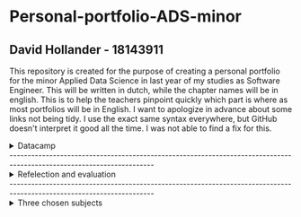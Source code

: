 # Personal-portfolio-ADS-minor
## David Hollander - 18143911
This repository is created for the purpose of creating a personal portfolio for the minor Applied Data Science in last year of my studies as Software Engineer. This will be written in dutch, while the chapter names will be in english. This is to help the teachers pinpoint quickly which part is where as most portfolios will be in English. I want to apologize in advance about some links not being tidy. I use the exact same syntax everywhere, but GitHub doesn't interpret it good all the time. I was not able to find a fix for this.

<details>
<summary>Datacamp</summary>
  Allemaal gedaan, een aantal iets later dan de deadline. Hoop dat het geen probleem is. <br>
  
  ![image](https://github.com/DavidH541/Personal-portfolio-ADS-minor/blob/main/datacamp.png?raw=true)
  
</details>
----------------------------------------------------------------------------------------------------------------------
<details>
<summary>Refelection and evaluation</summary>
  Ik zal reflecteren met behulp van de STARR methode, zoals aangeraden werd door de scoring rubric en omdat het een favoriet is in De Haagse Hogeschool. Tevens gebruik ik deze methode vaak en is deze zeer beproefd.
  
  <br>
  <br>
  <details>
  <summary>Reflection on own contribution to the project</summary>
    <br>
    Situatie:
  <br> Ik kwam in het team Dialogue. Dit team kreeg de opdracht om sociale interactie in de vorm van een gesprek/dialoog te vergaren uit audio bestanden. Dit was met een internationale student in het team, waardoor wij alles in het engels hebben gebouwd en overlegd hebben. Vaak moesten er presentaties gehouden worden. Er moest een paper gemaakt worden. Er moest een eindproduct komen om de opdrachtgever tevreden te stellen.
    <br>
    <br>
    Taken: 
  <br>Omdat we met scrum gingen werken, stonden de taken niet vast. Elke sprint werd er opnieuw gekeken naar de voortgang van het project en waar we in de aankomende sprint mee gingen werken. De taken die ik elke sprint heb uitgevoerd zijn terug te vinden op ons <a href="https://tree.taiga.io/project/leanderloomans-smart-teddybear-dialogue/backlog">scrum bord</a>. Ik heb ook gerouleerd met de groepsleden om soms een presentatie voor te bereiden en te presenteren. Ook had ik de taak op mij genomen om het eindproduct te maken. Ik moest voor het eindproduct ook alles in de paper schrijven en deze continue proofreaden om tot een mooi resultaat te komen.
    <br>
    <br>
    Acties:
  <br> Zo nu en dan moet iemand het voortouw nemen. Dit om bijvoorbeeld iedereen op één lijn te krijgen, zodat iedereen weet waar hij of zij aan toe was. Deze taak heb ik vaak uitgevoerd. Een andere taak die ik heb uitgevoerd is scrum master. Deze rol rouleerden wij elke week. Ik heb ook individueel het eind product gemaakt. Deze taak nam ik op mij omdat ik het altijd erg leuk vind om alle stukken code aan elkaar te bouwen en omdat ik al langere tijden het aan het voorbereiden was. Tevens heb ik presentaties gegeven en gemaakt. Ik heb in de paper geschreven over het eindproduct en continue geproofread en aanpassingen gemaakt en de rest van de paper.
    <br>
    <br>
    Resultaten: 
  <br>Als scrum master heb ik alle meetings goed laten vloeien en vredig laten verlopen. Tevens heb ik de lokalen zo nu en dan geregeld om in te zitten om als groep aan het project te werken. Ook heb ik vaak het scrum bord up-to-date gehouden, om zo het overzicht van het project te behouden. Dit heeft er voor gezorgd dat we alles op tijd hebben kunnen maken en het op tijd aan zijn begonnen en ingeleverd hebben. Het eindproduct bijvoorbeeld is veel aan gesleuteld en heeft nu mooie resultaten bij het uitvoeren van de twee neurale netwerken waar het uit bestaat. Tevens zijn de presentaties goed verlopen en volgens mij goed overgebracht. Ook is de paper nu mooi concreet.
    <br>
    <br>
    Reflectie: 
  <br>Ik heb verschillende dingen geleerd. Ik heb geleerd om een paper te schrijven. Ik heb hierbij geleerd om de IEEE style te gebruiken. Ik heb vele engelse woorden en soms zweedse opgezocht en geleerd tijdens het project i.v.m. de internationale student. Ik heb machine learning en neurale netwerken geleerd hoe je deze toepast en hoe je audio data in deze modellen traint. Naar mijn mening is alles soepel verlopen zonder veel frustratie of stress, omdat we 20 weken de tijd hebben gehad om alles rustig aan te leren. Ik had het erg naar mijn zin tijdens de minor!
    <br>
  </details>
  <details>
  <summary>Reflection on own learning objectives</summary>
    <br>
    Situatie: 
  <br>Ik had verschillende dingen die ik vooraf wilde leren. Ik wilde leren hoe ik een paper ging schrijven. Ik wilde leren om machine learning toe te kunnen passen. Ik wilde een neuraal netwerk kunnen bouwen. Ik wilde verzorgen dat we conversaties konden halen uit audio data.
    <br>
    <br>
    Taken: 
  <br>Om deze dingen te kunnen leren zou ik verschillende taken tot mij moeten nemen. Ik zou aan de paper moeten meeschrijven en van docenten en studiegenoten leren hoe ik dit zou opstellen. Ik zou de machine learning en neurale netwerken lessen moeten volgen om zo het fijne er te van leren en daarna het toe te passen na de les en tijdens het project. Ik zou uiteindelijk moeten nadenken over hoe we het einddoel van het halen van conversaties uit audio moeten volbrengen.
    <br>
    <br>
    Acties: 
  <br>Ik heb aan de paper meegeschreven. Ik heb individueel het stuk over het eindproduct geschreven en feedback van groepsgenoten verwerkt. Tevens heb ik vele keren de paper geproofread en zelf ook vele aanpassingen gemaakt en spellingcontroles uitgevoerd. Ik heb (bijna) alle lessen ervaren. (Één niet wegens vermoedde van COVID.) Ik heb verschillende machine learning technieken gebruikt op verschillende data, maar ook op audio data. Ook heb ik geprobeerd om neurale netwerken te bouwen. Ik heb het eindproduct gemaakt en over de onderzoeksvragen gebrainstormd.
    <br>
    <br>
    Resultaten: 
  <br>Als resultaat van het schrijven, proofreaden en aanpassen van de paper is het nu eindelijk af en ingeleverd. Dit is mijn eerste paper ooit en ik en mijn groepsgenoten zijn erg trots op het resultaat. Ik heb verschillende machine learning modellen gemaakt en ook geprobeerd een neuraal netwerk in elkaar te zetten. Dit is mij helaas niet gelukt en na vele pogingen had ik het stokje doorgegeven aan iemand anders uit de groep. Het eindproduct is ook zeker iets waar ik trots op ben. Dit product gebruikt twee neurale netwerken en resultaten terug om voor experts en verzorgers van de patiënten om een besluit te maken of de patiënt uiteindelijk een gesprek heeft gehad. Tevens hebben we de onderzoeksvraag goed kunnen formuleren.
    <br>
    <br>
    Reflectie: 
  <br>Ik ben blij met de meeste resultaten. Ik ben trots op het eindproduct. Ik ben trots op de paper. Ook ben ik trots over hoeveel ik heb geleerd over machine learning, data science en neurale netwerken. Dit was altijd al een nieuw en onontdekt vakgebied waar ik zeer benieuwd naar was. Ik ben blij dat ik deze minor heb gekozen en had het erg naar mijn zin. Wat ik volgende keer wel anders zou doen is dichter bij het ontwikkelen van de neurale netwerken blijven. Het ontwikkelen van de huidige neurale netwerken heb ik wel meegemaakt maar niet zelf veel aan ontwikkeld. Dit zou ik volgende keer anders doen door meer samen te werken er aan in plaats van het werk uit mijn handen laten nemen.    
    <br>  
  </details>
  
  <details>
  <summary>Evaluation on the group project as a whole</summary>
    <br>
    Situatie: 
  <br>Wij waren vijf Nederlandse studenten met één Zweedse student in een groep. Dit zorgde er voor dat we alles in het engels moesten communiceren en maken. Wij kregen de opdracht als team Dialogue om conversaties uit audio te detecteren. Hierbij hadden wij dr. Hani Al-Ers als probleem eigenaar. Er werd tijdens het project met scrum gewerkt.
    <br>
    <br>
    Taken: 
  <br>Wij hadden dan de taken om scrum uit te voeren gedurende het project. Ook moesten we kijken wie er scrum master zou worden. Wij moesten onze probleemeigenaar tevreden stellen door uiteindelijk een eindproduct te maken waaruit blijkt dat er conversatie in een audio bestand was. Wij moesten zorgen dat we vaak met hem zouden overleggen om zo veel feedback te verschaffen op onze voortgang. We moesten alles in het engels maken en communiceren. Tevens moesten wij een scrum bord aanmaken
    <br>
    <br>
    Acties:
  <br> Wij hebben vaak geprobeerd onze probleemeigenaar te contacteren voor meetings en presentaties. Wij hebben geprobeerd hem te mailen, teams berichten te sturen en direct meetings aangemaakt. Dit in de poging Hani te bereiken. Soms was dit tevergeefs. In de laatste weken hebben wij nog een docent er op aangesproken dat dit gaande was. Wij hebben elke week een nieuwe scrummaster aangewezen op alfabetische volgorde. Tevens hebben wij een scrum bord aangemaakt met taiga.
    <br>
    <br>
    Resultaten:
  <br> Helaas kregen wij vaak geen gehoor van onze probleemeigenaar. Vooral aan het einde van het project wanneer wij veel input nodig hadden over hoe hij precies alles wilde ontvangen, wat hij van het eindproduct vond en of dit hem tevreden had gesteld. Dit heeft er voor gezorgd dat we nu onzeker zijn over of de wensen van de probleemeigenaar. Wel zijn wij tevreden en trots op het eindproduct en de resultaten ervan. Wij hebben een volledig ingevuld scrum bord met wie wanneer in welke sprint welke taak heeft uitgevoerd. Wij hebben geleerd hoe we met taiga moeten omgaan.
    <br>
    <br>
    Reflectie:
  <br> Achteraf gezien hadden wij eerder aan de bel moeten trekken dat onze probleemeigenaar niet of slecht reageerde op onze uitnodigingen. In dit geval hadden de docenten nog kunnen helpen met de probleemeigenaar te contacteren. In dit geval hadden we dan al onze vragen beantwoord kunnen krijgen en duidelijker conclusies kunnen trekken over hoe het eindproduct zou moeten functioneren om de probleemeigenaar tevrede te stellen. Nu hebben wij een beetje artistieke vrijheid genomen om te bepalen wat de probleemeigenaar van ons wilde binnen de scope en tijdsframe van het project. Naar mijn mening hebben wij alles gedaan om met de probleemeigenaar in contact te komen, naast het melden bij de docenten natuurlijk. Ik ben erg tevreden over hoe uiteindelijk het scrum bord is gebruikt en is ingevuld. De rest van het project verliep heel soepel en ik vond het een fijn groepje waarbij iedereen goed meewerkte!
    <br>
  </details>
</details>
----------------------------------------------------------------------------------------------------------------------
<details>
<summary>Three chosen subjects</summary>
  
  <details>
  <summary>Research project</summary>
    <details>
    <summary>Task definition</summary>
      In het begin van het project heb ik veel gewerkt om een goede onderzoeksvraag te formuleren. Hiervoor heb ik met het team een <a href="https://docs.google.com/document/d/1RF1W2RGy7TuVBmmxP5Fpokd2k8inWw7Hnq0__6icDQo/edit">moscow list</a> samengesteld in de eerste week. Dit heb ik met Maria later vertaald naar meer <a href="https://docs.google.com/document/d/13hPJuim6G2dhpAmsQCYMtC-LIWWVKL_Ji2Xel6YLFFI/edit#heading=h.x8y0omboritx">onderzoeksvragen</a> en daarna nog verder naar <a href="https://docs.google.com/document/d/1K0H4qi7BsXWctmFp6XEqRm8eLUIv0_yR6W0BplwLBiA/edit">hoofd en deelvragen</a>. Wij hebben deze opgesplitst en ik heb de <a href="https://docs.google.com/document/d/1RI5xWdJjRRbmlgS0sNSkhTKIHXYyE_zpAQiYCa-66p0/edit">volgende deelvragen</a> onderzocht.
      <br> Dit is allemaal onderzocht wegens de context van het probleem dat wij hebben uitgezocht. Het probleem dat wij onderzochten was het detecteren van conversaties in audio. Dit willen wij doen bij patienten die nog in een vroeg stadium zitten van hun dementie. Deze mensen worden zo gemonitord om te kijken of hun Quality of Life nog voldoende is. Dit staat namelijk direct in verband met het verslechteren van de dementie. Sociale interactie is één van deze Quality of Life factoren. De Smart teddy bear die in de kamer van de patienten worden gezet verzameld dus audio, waarna een algoritme uit die audio moet kunnen bepalen of de patient sociale interactie in de vorm van conversaties ervaard. Dit zorgt ervoor dat hun verzorgers gepast kunnen handelen zodra dat nodig is en tijd besparen als het blijkt dat het niet nodig is. Al deze bevindingen zijn beschreven in de paper.
    </details>    
    <details>
    <summary>Evaluation</summary>
      Evaluatie over het project zelf staat hierboven al beschreven onder Refelection and evaluation. Om vervolg onderzoek en werk alvast op weg te helpen, raad ik aan om verder de accuracy van de modellen die gebruikt worden te verifiëren in andere specifieke scenario's. Bijvoorbeeld bij een scenario waarbij een spreker praat in een telefoon of tegen een televisie waarop andere mensen die praten of een conversatie hebben wordt afgespeeld. Dit kan worden gerealiseerd door een filter te gebruiken die geluid afkomstig van apparaten weg kan filteren.
      <br> Een andere verbetering kan zijn wanneer de modellen worden afgestemd op de stem van de patient. Dit zorgt ervoor dat bij afwezigheid van de patient er geen false positives worden voorspeld door het algoritme.
      <br> Beide modellen zouden verbeterd kunnen worden door ze te laten trainen op nieuwe data van de smart teddy bear. Dit zorgt ervoor dat het model zich daarop af laat meten. 
      <br> Als laatste wil ik aanbevelen dat het eindproduct verbeterd kan worden door ook andere samples te vergelijken met elkaar om te kijken hoeveel sprekers er totaal in het audio fragment aanwezig zijn. Dit zouden zeer handige features opleveren die eventueel in een laatste nieuwe neuraal netwerk zou kunnen om te bepalen met alle hiervoor vergaarde gegevens of er daadwerkelijk een conversatie was.   
      <br>Al deze bevindingen zijn beschreven in de paper.
    </details>
    <details>
    <summary>Conclusions</summary>
      Uiteindelijk waren er dus twee Convolutional Neural Networks gebruikt in het eindproduct. Deze geven uiteindelijk de resultaten: de hoeveelheid van de audio er gesproken wordt en hoe vaak de spreker veranderd. Ik en de groep durfden hier geen conclusies uit te trekken dat er conversaties waren op basis van deze gevonden data. Wegens beperkt contact met de probleemeigenaar hebben wij niet kunnen oordelen of dit genoeg is om hier uit te halen of er conversatie was. Wij hopen dat experts en de verzorgers van de patienten te verschaffen met deze data, zodat zij de conclusies kunnen trekken dat er conversatie aanwezig was. Al deze bevindingen zijn beschreven in de paper.
    </details>
    <details>
    <summary>Planning</summary>
      Ik en mijn groep hebben dit project met scrum aangepakt. Wij hebben met taiga een scrum bord gemaakt. ![image](https://user-images.githubusercontent.com/48517401/149417431-17830c35-9547-4cb7-ace9-900bd8178cb6.png). Rechts kunt u alle sprints zien. Wij hebben sprints van meestal 2 en als laatste een van 3 weken gedaan. Hierbij werden tasks aangemaakt en op mensen hun naam gezet. ![image](https://user-images.githubusercontent.com/48517401/149417827-52a1872c-b465-4bc6-b076-73b9f787e334.png) Op deze foto is er goed te zien dat er verschillende plaatjes zijn voor iedereen met een andere task. Het is goed om te melden dat elke sprint een doel had en wij zo geleidelijk een planning hadden door het project heen. Stand-ups werden elke dag om half 10 gedaan, mits er geen andere verplichtingen er op dat moment waren.
      <br> Wij hebben elke week de scrummaster gerouleerd, zodat iedereen voldoende ervaring hiermee kon opdoen als scrummaster.
    </details>    
  </details>
---------------------------------------------------------------------------
  <details>
  <summary>Domain knowledge</summary>
    <details>
    <summary>Introduction of the subject field</summary>
      Applied data science. Dit is hoe de minor heet. Het toepassen van data science op een echt probleem, dat is wanneer het pas echt interessant wordt. Data science kan dingen bevatten zoals artificial intelligence, machine learning, neural networks, etc. Het is heel breed. Uiteindelijk is het heel kort te omschrijven als het verkrijgen van kennis (van grote hoeveelheden) van data die gestructureerd of ongestructureerd kunnen zijn. Het is een vervolg op de velden Data mining en Predictive Analytics. <br>
      Het veld wat bij dit project past is audio. Hierbij wordt gefocust op het vertalen van audio naar spectrogrammen en MFCCs, omdat deze omgezette data door de modellen kan worden geinterpreteerd en ze hierop getraind kunnen worden om spraak te herkennen. Deze spectrogrammen en MFCCs kunnen afgebeeld en tevens door mensen worden geïnterpreteerd. Spectrogrammen geven de intensiteit van de frequenties over tijd weer. Door deze data kunnen wij dus modellen trainen en ze laten voorspellen of er mensen aan het praten zijn in de audio!
    </details>
    <details>
    <summary>Literature research</summary>
      Gedurende het onderzoek heb ik de volgende bronnen gebruikt:<br>
      https://riverside.fm/blog/wav-vs-mp3 <br>
      https://learn.datacamp.com/courses/spoken-language-processing-in-python <br>
      https://en.wikipedia.org/wiki/Dimensionality_reduction <br>
      https://en.wikipedia.org/wiki/Speaker_diarisation <br>
      https://en.wikipedia.org/wiki/Cluster_analysis <br>
      https://dictionary.cambridge.org/dictionary/english/conversation <br>
      https://medium.com/@tanveer9812/mfccs-made-easy-7ef383006040 <br>
      Deze bronnen zijn gebruikt tijdens het opstellen en beantwoorden van de deel- en hoofdvragen.
    </details>
    <details>
    <summary>Explanation of terminology, jargon and definitions</summary>
      artificial intelligence - de simulatie van menselijke intelligentie door machines, meestal gebruikt om te leren of om problemen op te lossen.
      <br>
      machine learning - Algoritmes en statistieke modellen die computers uitvoeren om specifieke taken zonder expliciete instructies uit te voeren, afhankelijk van geleerde patronen, functies en data. <br>
      neural networks - een netwerk dat de neuronen van het menselijk brein simuleerd om zo specifieke patronen te herkennen en conclusies kan trekken zonder feature selection van een mens.<br>
      feature selection - het kiezen van welke features er worden gebruikt door de modellen. <br>
      feature - een variabel in je dataset
    </details>
  </details>
---------------------------------------------------------------------------  
  <details>
  <summary>Communication</summary>
    <details>
    <summary>Presentations</summary>
      <br>
      Een goed voorbeeld van een presentatie die ik heb gedaan is de learning lab die ik samen met Maria Hoendermis heb gegeven. We gaven een learning lab over Data preparation voor foto's en audio. De prezi is <a href="https://prezi.com/view/thqP2twqtJYNy0Mc3jK8">hier</a> te vinden en de dingen die we hebben gezegd zijn te vinden in <a href="https://docs.google.com/document/d/1wIj7YU-GvR_0GvXoPOAHnMn4Yn4kZhYZ5hURi01vHDA/edit?usp=sharing">deze google doc</a>. Voor deze presentatie hadden we <a href="https://datascience.hhs.nl:8888/user/18143911/tree/dialogue/Learning_Lab">deze map</a> in jupyterhub voorbereid met daarin een <a href="https://datascience.hhs.nl:8888/user/18143911/notebooks/dialogue/Learning_Lab/Learning%20lab%20-%20Audio%20preparation.ipynb">notebook</a> voor de audio data en een <a href="https://datascience.hhs.nl:8888/user/18143911/notebooks/dialogue/Learning_Lab/Learning%20Lab%20-%20Images.ipynb">notebook</a> voor images. Hierbij had ik alles van audio geprepareerd en verteld tijdens de learning lab en Maria alles aan de images gerelateerd. 
      <br>
      <br>
      Voor externe presentaties heb ik in de <a href="https://docs.google.com/presentation/d/1WzA2z_zZoB8E06DbU7IOXA3dTB0pueHfBE-lGYLRYFo/edit?usp=sharing">eerst externe presentatie</a> geopend, ons geïntroduceerd, het probleem en domein uitgelegd en het smart teddy bear project uitgelegd.
      <br>
      <br>
      Voor interne presentaties heb ik de <a href="https://docs.google.com/presentation/d/1l-r-eZ3w1fTGubwoNY2dD9uJh27vWqsiInmTHdhpVGc/edit#slide=id.p">eerste presentatie</a> voorbereid en misschien gegeven. Helaas, weet ik niet meer zeker welke slides ik heb gedaan.
      <br>
      Tevens heb ik de <a href="https://docs.google.com/presentation/d/1WMZRljw-xfCwXkREjLg8I2kBEnpXSI8PTJXbNT495Tk/edit#slide=id.gf1a2e47dbc_0_56">vijfde presentatie</a> voorbereid en gedaan. Hierbij heb ik de eerste vier slides gedaan.
      <br> Daarbij heb ik ook nog bij de <a href="https://docs.google.com/presentation/d/1rQuJ12VIkdAnk9eWZSQ1UNha9Ut17zCeLd32P1g1Lhc/edit#slide=id.p">zevende presentatie</a> ook voorbereid en gegeven. Hierbij heb ik de laatste vier slides gedaan.
      <br> Helaas ben ik niet meer zeker welke ik verder heb gegeven. Ik heb wel degelijk nog een paar extra gedaan, maar hoop met deze voorbeelden al te laten zien dat ik hier actief aan heb bijgedragen.
    </details>    
    <details>
    <summary>Writing paper</summary>
      De paper hebben wij in <a href="https://www.overleaf.com/project/614dba963f42320d370e3a62">overleaf</a> geschreven. De laatste versie is <a href="https://github.com/DavidH541/Personal-portfolio-ADS-minor/blob/main/Applied_Data_Science___Dialogue.pdf">hier te vinden</a>. 
      <br> Mijn toevoegingen aan de paper zijn als volgt:
      <br> Ik heb alles over het eindproduct geschreven en verbeterd. In de methods (III F) staat een groot deel over hoe het eindproduct is samengesteld en waar het eindproduct uit bestaat. In de results (IV C) is dan weer te lezen wat het eindproduct dan weer als resultaten geeft. Dit is door mij geschreven, door anderen feedback op gegeven en verder heb ik het weer aangepast. 
      <br> Ook heb ik veel stukken in de paper vaak geproofread en aangepast. Een goed voorbeeld is de introductie. Hier heb ik veel tijd aan besteed om het goed te proofreaden, om zo het verhaal duidelijk te maken. Ik heb veel dingen herschreven, zoals de tweede en derde alinea van de introductie. 
      <br> Tevens heb ik vele malen de paper doorgelezen om spel- en grammaticafouten te verbeteren. Dit is allemaal terug te zien in de versie control van <a href="https://www.overleaf.com/project/614dba963f42320d370e3a62">overleaf</a>.
      <br> Wij hebben ook vaak online feedback besproken en verwerkt, bijvoorbeeld na de feedback sessie van Jeroen. <br>
      ![image](https://github.com/DavidH541/Personal-portfolio-ADS-minor/blob/main/meeting%20paper.jpg?raw=true) 
    </details>     
  </details>
</details>
